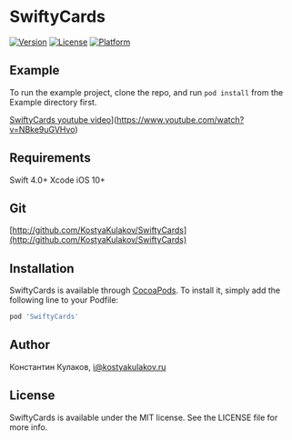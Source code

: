 # SwiftyCards

[![Version](https://img.shields.io/cocoapods/v/SwiftyCards.svg?style=flat)](https://cocoapods.org/pods/SwiftyCards)
[![License](https://img.shields.io/cocoapods/l/SwiftyCards.svg?style=flat)](https://cocoapods.org/pods/SwiftyCards)
[![Platform](https://img.shields.io/cocoapods/p/SwiftyCards.svg?style=flat)](https://cocoapods.org/pods/SwiftyCards)

## Example

To run the example project, clone the repo, and run `pod install` from the Example directory first.

[SwiftyCards youtube video](https://img.youtube.com/vi/NBke9uGVHvo/0.jpg)](https://www.youtube.com/watch?v=NBke9uGVHvo)

## Requirements
Swift 4.0+
Xcode
iOS 10+

## Git
[http://github.com/KostyaKulakov/SwiftyCards](http://github.com/KostyaKulakov/SwiftyCards)

## Installation

SwiftyCards is available through [CocoaPods](https://cocoapods.org). To install
it, simply add the following line to your Podfile:

```ruby
pod 'SwiftyCards'
```

## Author

Константин Кулаков, i@kostyakulakov.ru

## License

SwiftyCards is available under the MIT license. See the LICENSE file for more info.
